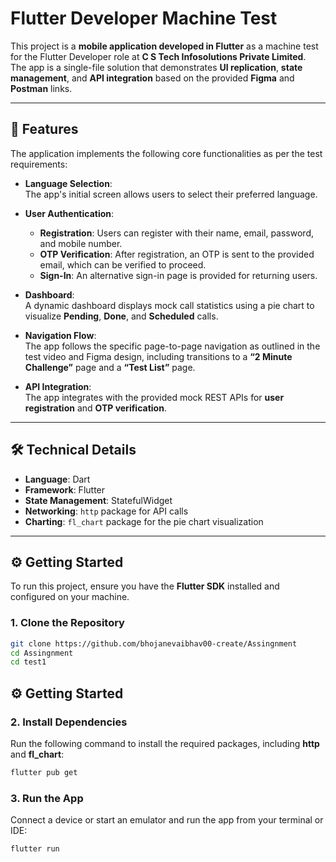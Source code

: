 # Flutter Developer Machine Test

This project is a **mobile application developed in Flutter** as a machine test for the Flutter Developer role at **C S Tech Infosolutions Private Limited**.  
The app is a single-file solution that demonstrates **UI replication**, **state management**, and **API integration** based on the provided **Figma** and **Postman** links.

---

## 🚀 Features

The application implements the following core functionalities as per the test requirements:

- **Language Selection**:  
  The app's initial screen allows users to select their preferred language.

- **User Authentication**:
  - **Registration**: Users can register with their name, email, password, and mobile number.  
  - **OTP Verification**: After registration, an OTP is sent to the provided email, which can be verified to proceed.  
  - **Sign-In**: An alternative sign-in page is provided for returning users.

- **Dashboard**:  
  A dynamic dashboard displays mock call statistics using a pie chart to visualize **Pending**, **Done**, and **Scheduled** calls.

- **Navigation Flow**:  
  The app follows the specific page-to-page navigation as outlined in the test video and Figma design, including transitions to a **“2 Minute Challenge”** page and a **“Test List”** page.

- **API Integration**:  
  The app integrates with the provided mock REST APIs for **user registration** and **OTP verification**.

---

## 🛠 Technical Details

- **Language**: Dart  
- **Framework**: Flutter  
- **State Management**: StatefulWidget  
- **Networking**: `http` package for API calls  
- **Charting**: `fl_chart` package for the pie chart visualization  

---

## ⚙️ Getting Started

To run this project, ensure you have the **Flutter SDK** installed and configured on your machine.

### 1. Clone the Repository
```bash
git clone https://github.com/bhojanevaibhav00-create/Assingnment
cd Assingnment
cd test1
```
## ⚙️ Getting Started

### 2. Install Dependencies

Run the following command to install the required packages, including **http** and **fl_chart**:

```bash
flutter pub get
```
### 3. Run the App

Connect a device or start an emulator and run the app from your terminal or IDE:

```bash
flutter run
```
